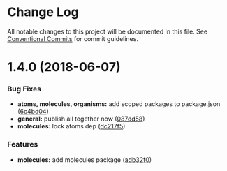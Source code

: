 # Change Log

All notable changes to this project will be documented in this file.
See [Conventional Commits](https://conventionalcommits.org) for commit guidelines.

<a name="1.4.0"></a>
# 1.4.0 (2018-06-07)


### Bug Fixes

* **atoms, molecules, organisms:** add scoped packages to package.json ([6c4bd04](https://github.com/offcourse/offcourse-next/commit/6c4bd04))
* **general:** publish all together now ([087dd58](https://github.com/offcourse/offcourse-next/commit/087dd58))
* **molecules:** lock atoms dep ([dc217f5](https://github.com/offcourse/offcourse-next/commit/dc217f5))


### Features

* **molecules:** add molecules package ([adb32f0](https://github.com/offcourse/offcourse-next/commit/adb32f0))
